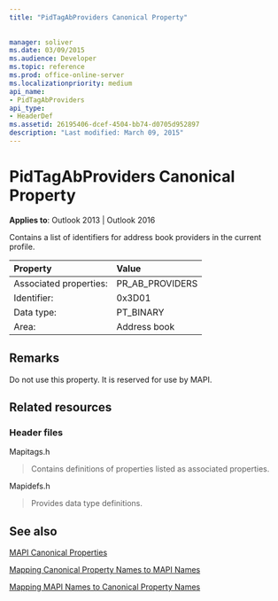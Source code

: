 ```yaml
---
title: "PidTagAbProviders Canonical Property"
 
 
manager: soliver
ms.date: 03/09/2015
ms.audience: Developer
ms.topic: reference
ms.prod: office-online-server
ms.localizationpriority: medium
api_name:
- PidTagAbProviders
api_type:
- HeaderDef
ms.assetid: 26195406-dcef-4504-bb74-d0705d952897
description: "Last modified: March 09, 2015"
---
```


# PidTagAbProviders Canonical Property

  
  
**Applies to**: Outlook 2013 | Outlook 2016 
  
Contains a list of identifiers for address book providers in the current profile. 
  
|Property |Value |
|:-----|:-----|
|Associated properties:  <br/> |PR_AB_PROVIDERS  <br/> |
|Identifier:  <br/> |0x3D01  <br/> |
|Data type:  <br/> |PT_BINARY  <br/> |
|Area:  <br/> |Address book  <br/> |
   
## Remarks

Do not use this property. It is reserved for use by MAPI.
  
## Related resources

### Header files

Mapitags.h
  
> Contains definitions of properties listed as associated properties.
    
Mapidefs.h
  
> Provides data type definitions.
    
## See also



[MAPI Canonical Properties](mapi-canonical-properties.md)
  
[Mapping Canonical Property Names to MAPI Names](mapping-canonical-property-names-to-mapi-names.md)
  
[Mapping MAPI Names to Canonical Property Names](mapping-mapi-names-to-canonical-property-names.md)

